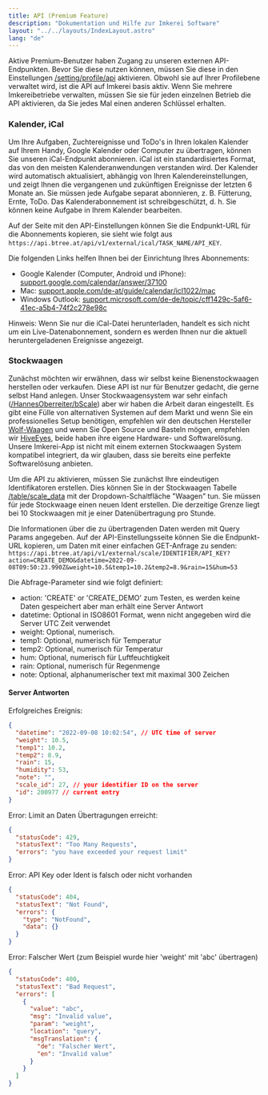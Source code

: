 ```yaml
---
title: API (Premium Feature)
description: "Dokumentation und Hilfe zur Imkerei Software"
layout: "../../layouts/IndexLayout.astro"
lang: "de"
---
```


Aktive Premium-Benutzer haben Zugang zu unseren externen API-Endpunkten. Bevor Sie diese nutzen können, müssen Sie diese in den Einstellungen [/setting/profile/api](https://app.btree.at/setting/profile/api) aktivieren. Obwohl sie auf Ihrer Profilebene verwaltet wird, ist die API auf Imkerei basis aktiv. Wenn Sie mehrere Imkereibetriebe verwalten, müssen Sie sie für jeden einzelnen Betrieb die API aktivieren, da Sie jedes Mal einen anderen Schlüssel erhalten.

### Kalender, iCal

Um Ihre Aufgaben, Zuchtereignisse und ToDo's in Ihren lokalen Kalender auf Ihrem Handy, Google Kalender oder Computer zu übertragen, können Sie unseren iCal-Endpunkt abonnieren. iCal ist ein standardisiertes Format, das von den meisten Kalenderanwendungen verstanden wird. Der Kalender wird automatisch aktualisiert, abhängig von Ihren Kalendereinstellungen, und zeigt Ihnen die vergangenen und zukünftigen Ereignisse der letzten 6 Monate an. Sie müssen jede Aufgabe separat abonnieren, z. B. Fütterung, Ernte, ToDo. Das Kalenderabonnement ist schreibgeschützt, d. h. Sie können keine Aufgabe in Ihrem Kalender bearbeiten.

Auf der Seite mit den API-Einstellungen können Sie die Endpunkt-URL für die Abonnements kopieren, sie sieht wie folgt aus `https://api.btree.at/api/v1/external/ical/TASK_NAME/API_KEY`.

Die folgenden Links helfen Ihnen bei der Einrichtung Ihres Abonnements:

- Google Kalender (Computer, Android und iPhone): [support.google.com/calendar/answer/37100](https://support.google.com/calendar/answer/37100)
- Mac: [support.apple.com/de-at/guide/calendar/icl1022/mac](https://support.apple.com/de-at/guide/calendar/icl1022/mac)
- Windows Outlook: [support.microsoft.com/de-de/topic/cff1429c-5af6-41ec-a5b4-74f2c278e98c](https://support.microsoft.com/de-de/topic/cff1429c-5af6-41ec-a5b4-74f2c278e98c)

Hinweis: Wenn Sie nur die iCal-Datei herunterladen, handelt es sich nicht um ein Live-Datenabonnement, sondern es werden Ihnen nur die aktuell heruntergeladenen Ereignisse angezeigt.

### Stockwaagen

Zunächst möchten wir erwähnen, dass wir selbst keine Bienenstockwaagen herstellen oder verkaufen. Diese API ist nur für Benutzer gedacht, die gerne selbst Hand anlegen. Unser Stockwaagensystem war sehr einfach ([/HannesOberreiter/bScale](https://github.com/HannesOberreiter/bScale)) aber wir haben die Arbeit daran eingestellt. Es gibt eine Fülle von alternativen Systemen auf dem Markt und wenn Sie ein professionelles Setup benötigen, empfehlen wir den deutschen Hersteller [Wolf-Waagen](https://www.wolf-waagen.de/) und wenn Sie Open Source und Basteln mögen, empfehlen wir [HiveEyes](https://hiveeyes.org/), beide haben ihre eigene Hardware- und Softwarelösung. Unsere Imkerei-App ist nicht mit einem externen Stockwaagen System kompatibel integriert, da wir glauben, dass sie bereits eine perfekte Softwarelösung anbieten.

Um die API zu aktivieren, müssen Sie zunächst Ihre eindeutigen Identifikatoren erstellen. Dies können Sie in der Stockwaagen Tabelle [/table/scale_data](https://app.btree.at/table/scale_data) mit der Dropdown-Schaltfläche "Waagen" tun. Sie müssen für jede Stockwaage einen neuen Ident erstellen. Die derzeitige Grenze liegt bei 10 Stockwaagen mit je einer Datenübertragung pro Stunde.

Die Informationen über die zu übertragenden Daten werden mit Query Params angegeben. Auf der API-Einstellungsseite können Sie die Endpunkt-URL kopieren, um Daten mit einer einfachen GET-Anfrage zu senden: `https://api.btree.at/api/v1/external/scale/IDENTIFIER/API_KEY?action=CREATE_DEMO&datetime=2022-09-08T09:50:23.990Z&weight=10.5&temp1=10.2&temp2=8.9&rain=15&hum=53`

Die Abfrage-Parameter sind wie folgt definiert:

- action: 'CREATE' or 'CREATE_DEMO' zum Testen, es werden keine Daten gespeichert aber man erhält eine Server Antwort
- datetime: Optional in ISO8601 Format, wenn nicht angegeben wird die Server UTC Zeit verwendet
- weight: Optional, numerisch.
- temp1: Optional, numerisch für Temperatur
- temp2: Optional, numerisch für Temperatur
- hum: Optional, numerisch für Luftfeuchtigkeit
- rain: Optional, numerisch für Regenmenge
- note: Optional, alphanumerischer text mit maximal 300 Zeichen

#### Server Antworten

Erfolgreiches Ereignis:

```json
{
  "datetime": "2022-09-08 10:02:54", // UTC time of server
  "weight": 10.5,
  "temp1": 10.2,
  "temp2": 8.9,
  "rain": 15,
  "humidity": 53,
  "note": "",
  "scale_id": 27, // your identifier ID on the server
  "id": 200977 // current entry
}
```

Error: Limit an Daten Übertragungen erreicht:

```json
{
  "statusCode": 429,
  "statusText": "Too Many Requests",
  "errors": "you have exceeded your request limit"
}
```

Error: API Key oder Ident is falsch oder nicht vorhanden

```json
{
  "statusCode": 404,
  "statusText": "Not Found",
  "errors": {
    "type": "NotFound",
    "data": {}
  }
}
```

Error: Falscher Wert (zum Beispiel wurde hier 'weight' mit 'abc' übertragen)

```json
{
  "statusCode": 400,
  "statusText": "Bad Request",
  "errors": [
    {
      "value": "abc",
      "msg": "Invalid value",
      "param": "weight",
      "location": "query",
      "msgTranslation": {
        "de": "Falscher Wert",
        "en": "Invalid value"
      }
    }
  ]
}
```
